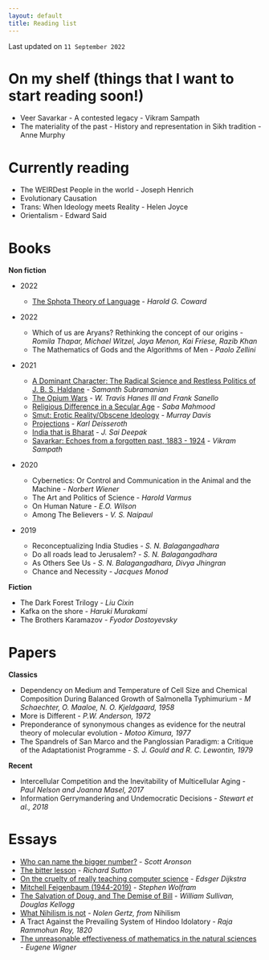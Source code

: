 ```yaml
---
layout: default
title: Reading list
---
```

Last updated on `11 September 2022`

# On my shelf (things that I want to start reading soon!)

- Veer Savarkar - A contested legacy - Vikram Sampath
- The materiality of the past - History and representation in Sikh tradition - Anne Murphy

# Currently reading

- The WEIRDest People in the world - Joseph Henrich
- Evolutionary Causation
- Trans: When Ideology meets Reality - Helen Joyce
- Orientalism - Edward Said

# Books

**Non fiction**
- 2022
  - [The Sphota Theory of Language](https://www.amazon.com/gp/product/8120801814/ref=ppx_yo_dt_b_asin_title_o03_s00?ie=UTF8&psc=1) - *Harold G. Coward*


- 2022
  - Which of us are Aryans? Rethinking the concept of our origins - *Romila Thapar, Michael Witzel, Jaya Menon, Kai Friese, Razib Khan*
  - The Mathematics of Gods and the Algorithms of Men - *Paolo Zellini*

- 2021
  - [A Dominant Character: The Radical Science and Restless Politics of J. B. S. Haldane](https://www.amazon.com/Dominant-Character-Radical-Restless-Politics/dp/0393634248/) - *Samanth Subramanian*
  - [The Opium Wars](https://www.amazon.in/Opium-Wars-Politics-Economics-Addiction/dp/1570719314/) - *W. Travis Hanes III and Frank Sanello*
  - [Religious Difference in a Secular Age](https://anthropology.berkeley.edu/religious-difference-secular-age-minority-report) - *Saba Mahmood*
  - [Smut: Erotic Reality/Obscene Ideology](https://www.amazon.com/dp/B01E71R4HE/ref=dp-kindle-redirect?_encoding=UTF8&btkr=1) - *Murray Davis*
  - [Projections](https://amoghpj.github.io/2021/08/16/projections) - *Karl Deisseroth*
  - [India that is Bharat](https://www.bloomsbury.com/us/india-that-is-bharat-9789354352508/) - *J. Sai Deepak*
  - [Savarkar: Echoes from a forgotten past, 1883 - 1924](https://www.amazon.in/Savarkar-Echoes-Forgotten-Past-1883-1924/dp/0670090301) - *Vikram Sampath* 
  
- 2020
  - Cybernetics: Or Control and Communication in the Animal and the Machine - *Norbert Wiener*
  - The Art and Politics of Science - *Harold Varmus*
  - On Human Nature - *E.O. Wilson*
  - Among The Believers - *V. S. Naipaul*
  
- 2019
  - Reconceptualizing India Studies - *S. N. Balagangadhara*
  - Do all roads lead to Jerusalem? - *S. N. Balagangadhara*
  - As Others See Us - *S. N. Balagangadhara, Divya Jhingran*
  - Chance and Necessity - *Jacques Monod*

**Fiction**

- The Dark Forest Trilogy -  *Liu Cixin*
- Kafka on the shore -  *Haruki Murakami*
- The Brothers Karamazov - *Fyodor Dostoyevsky*

# Papers

**Classics**
 
- Dependency on Medium and Temperature of Cell Size and Chemical Composition During Balanced Growth of Salmonella Typhimurium - *M Schaechter, O. Maaloe, N. O. Kjeldgaard, 1958*
- More is Different - *P.W. Anderson, 1972*
- Preponderance of synonymous changes as evidence for the neutral theory of molecular evolution - *Motoo Kimura, 1977*
- The Spandrels of San Marco and the Panglossian Paradigm: a Critique of the Adaptationist Programme - *S. J. Gould and R. C. Lewontin, 1979*

**Recent**
- Intercellular Competition and the Inevitability of Multicellular Aging - *Paul Nelson and Joanna Masel, 2017*
- Information Gerrymandering and Undemocratic Decisions - *Stewart et al., 2018*

# Essays

- [Who can name the bigger number?](https://www.scottaaronson.com/writings/bignumbers.html) - *Scott Aronson*
- [The bitter lesson](http://www.incompleteideas.net/IncIdeas/BitterLesson.html) - *Richard Sutton*
- [On the cruelty of really teaching computer science](http://www.cs.utexas.edu/users/EWD/transcriptions/EWD10xx/EWD1036.html) - *Edsger Dijkstra*
- [Mitchell Feigenbaum (1944-2019)](https://blog.stephenwolfram.com/2019/07/mitchell-feigenbaum-1944-2019-4-66920160910299067185320382/) - *Stephen Wolfram*
- [The Salvation of Doug, and The Demise of Bill](http://www2.biology.ualberta.ca/locke.hp/dougandbill.htm) - *William Sullivan, Douglas Kellogg*
- [What Nihilism is not](https://thereader.mitpress.mit.edu/what-nihilism-is-not/) - *Nolen Gertz, from* Nihilism
- A Tract Against the Prevailing System of Hindoo Idolatory - *Raja Rammohun Roy, 1820*
- [The unreasonable effectiveness of mathematics in the natural sciences](http://www.maths.ed.ac.uk/~aar/papers/wigner.pdf) - *Eugene Wigner*
